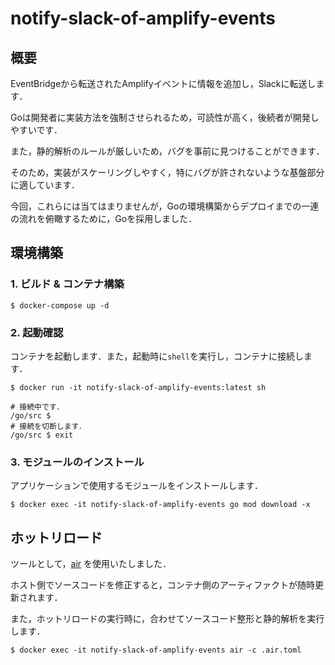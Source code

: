 # notify-slack-of-amplify-events

## 概要

EventBridgeから転送されたAmplifyイベントに情報を追加し，Slackに転送します．

Goは開発者に実装方法を強制させられるため，可読性が高く，後続者が開発しやすいです．

また，静的解析のルールが厳しいため，バグを事前に見つけることができます．

そのため，実装がスケーリングしやすく，特にバグが許されないような基盤部分に適しています．

今回，これらには当てはまりませんが，Goの環境構築からデプロイまでの一連の流れを俯瞰するために，Goを採用しました．

## 環境構築

### 1. ビルド & コンテナ構築

```shell
$ docker-compose up -d
````

### 2. 起動確認

コンテナを起動します．また，起動時に```shell```を実行し，コンテナに接続します．

```shell
$ docker run -it notify-slack-of-amplify-events:latest sh

# 接続中です．
/go/src $
# 接続を切断します．
/go/src $ exit
```

### 3. モジュールのインストール

アプリケーションで使用するモジュールをインストールします．

```shell
$ docker exec -it notify-slack-of-amplify-events go mod download -x
```

## ホットリロード

ツールとして，[air](https://github.com/cosmtrek/air) を使用いたしました．

ホスト側でソースコードを修正すると，コンテナ側のアーティファクトが随時更新されます．

また，ホットリロードの実行時に，合わせてソースコード整形と静的解析を実行します．

```shell
$ docker exec -it notify-slack-of-amplify-events air -c .air.toml
```
